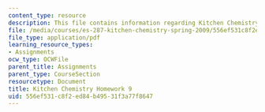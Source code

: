 ```yaml
---
content_type: resource
description: This file contains information regarding Kitchen Chemistry Homework 9.
file: /media/courses/es-287-kitchen-chemistry-spring-2009/556ef531c8f2ed84b49531f3a77f8647_MITES_287S09_assn09_Week09.pdf
file_type: application/pdf
learning_resource_types:
- Assignments
ocw_type: OCWFile
parent_title: Assignments
parent_type: CourseSection
resourcetype: Document
title: Kitchen Chemistry Homework 9
uid: 556ef531-c8f2-ed84-b495-31f3a77f8647
---
```

